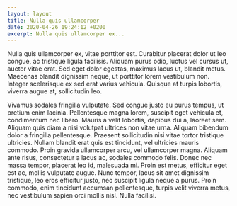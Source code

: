 ```yaml
---
layout: layout
title: Nulla quis ullamcorper
date: 2020-04-26 19:24:12 +0200
excerpt: Nulla quis ullamcorper ex...
---
```

Nulla quis ullamcorper ex, vitae porttitor est. Curabitur placerat dolor ut leo congue, ac tristique ligula facilisis. Aliquam purus odio, luctus vel cursus ut, auctor vitae erat. Sed eget dolor egestas, maximus lacus ut, blandit metus. Maecenas blandit dignissim neque, ut porttitor lorem vestibulum non. Integer scelerisque ex sed erat varius vehicula. Quisque at turpis lobortis, viverra augue at, sollicitudin leo.

Vivamus sodales fringilla vulputate. Sed congue justo eu purus tempus, ut pretium enim lacinia. Pellentesque magna lorem, suscipit eget vehicula et, condimentum nec libero. Mauris a velit lobortis, dapibus dui a, laoreet sem. Aliquam quis diam a nisi volutpat ultrices non vitae urna. Aliquam bibendum dolor a fringilla pellentesque. Praesent sollicitudin nisi vitae tortor tristique ultricies. Nullam blandit erat quis est tincidunt, vel ultricies mauris commodo. Proin gravida ullamcorper arcu, vel ullamcorper magna. Aliquam ante risus, consectetur a lacus ac, sodales commodo felis. Donec nec massa tempor, placerat leo id, malesuada mi. Proin est metus, efficitur eget est ac, mollis vulputate augue. Nunc tempor, lacus sit amet dignissim tristique, leo eros efficitur justo, nec suscipit ligula neque a purus. Proin commodo, enim tincidunt accumsan pellentesque, turpis velit viverra metus, nec vestibulum sapien orci mollis nisl. Nulla facilisi. 